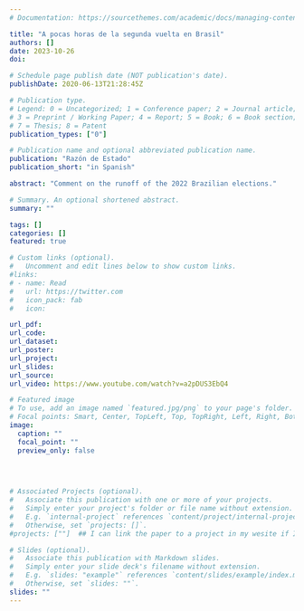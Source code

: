 ```yaml
---
# Documentation: https://sourcethemes.com/academic/docs/managing-content/

title: "A pocas horas de la segunda vuelta en Brasil"
authors: []
date: 2023-10-26
doi: 

# Schedule page publish date (NOT publication's date).
publishDate: 2020-06-13T21:28:45Z

# Publication type.
# Legend: 0 = Uncategorized; 1 = Conference paper; 2 = Journal article;
# 3 = Preprint / Working Paper; 4 = Report; 5 = Book; 6 = Book section;
# 7 = Thesis; 8 = Patent
publication_types: ["0"]

# Publication name and optional abbreviated publication name.
publication: "Razón de Estado"
publication_short: "in Spanish"

abstract: "Comment on the runoff of the 2022 Brazilian elections."

# Summary. An optional shortened abstract.
summary: ""

tags: []
categories: []
featured: true

# Custom links (optional).
#   Uncomment and edit lines below to show custom links.
#links:
# - name: Read
#   url: https://twitter.com
#   icon_pack: fab
#   icon: 

url_pdf: 
url_code: 
url_dataset: 
url_poster:
url_project:
url_slides: 
url_source:
url_video: https://www.youtube.com/watch?v=a2pDUS3EbQ4

# Featured image
# To use, add an image named `featured.jpg/png` to your page's folder.
# Focal points: Smart, Center, TopLeft, Top, TopRight, Left, Right, BottomLeft, Bottom, BottomRight.
image: 
  caption: ""
  focal_point: ""
  preview_only: false
  
  


# Associated Projects (optional).
#   Associate this publication with one or more of your projects.
#   Simply enter your project's folder or file name without extension.
#   E.g. `internal-project` references `content/project/internal-project/index.md`.
#   Otherwise, set `projects: []`.
#projects: [""]  ## I can link the paper to a project in my wesite if I want

# Slides (optional).
#   Associate this publication with Markdown slides.
#   Simply enter your slide deck's filename without extension.
#   E.g. `slides: "example"` references `content/slides/example/index.md`.
#   Otherwise, set `slides: ""`.
slides: ""
---
```


